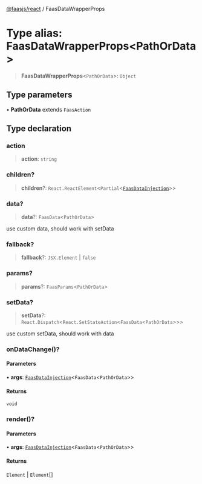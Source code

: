 [@faasjs/react](../README.md) / FaasDataWrapperProps

# Type alias: FaasDataWrapperProps\<PathOrData\>

> **FaasDataWrapperProps**\<`PathOrData`\>: `Object`

## Type parameters

• **PathOrData** extends `FaasAction`

## Type declaration

### action

> **action**: `string`

### children?

> **children**?: `React.ReactElement`\<`Partial`\<[`FaasDataInjection`](FaasDataInjection.md)\>\>

### data?

> **data**?: `FaasData`\<`PathOrData`\>

use custom data, should work with setData

### fallback?

> **fallback**?: `JSX.Element` \| `false`

### params?

> **params**?: `FaasParams`\<`PathOrData`\>

### setData?

> **setData**?: `React.Dispatch`\<`React.SetStateAction`\<`FaasData`\<`PathOrData`\>\>\>

use custom setData, should work with data

### onDataChange()?

#### Parameters

• **args**: [`FaasDataInjection`](FaasDataInjection.md)\<`FaasData`\<`PathOrData`\>\>

#### Returns

`void`

### render()?

#### Parameters

• **args**: [`FaasDataInjection`](FaasDataInjection.md)\<`FaasData`\<`PathOrData`\>\>

#### Returns

`Element` \| `Element`[]
